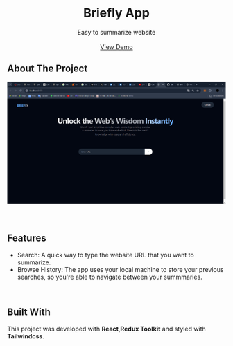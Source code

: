 

<a name="readme-top"></a>





<!-- PROJECT LOGO -->
<br />
<div align="center">

  <h1 align="center">Briefly App</h1>

  <p align="center">
    Easy to summarize website
    <br />
    <br />
    <a href="https://github.com/Sachidananda-17/article-summariser/blob/main/images/test-1.png" target="_blank">View Demo</a>
  </p>
</div>

<!-- ABOUT THE PROJECT -->

## <strong>About The Project</strong>




<div align = "center">
  <img src= " https://github.com/Sachidananda-17/article-summariser/blob/main/images/test-1.png">
</div>





<br/>

<br />

<!-- GETTING STARTED -->



## <strong>Features</strong>

- Search: A quick way to type the website URL that you want to summarize.
- Browse History: The app uses your local machine to store your previous searches, so you're able to navigate between your summmaries.

<br/>

## <strong>Built With</strong>

This project was developed with <strong>React</strong>,<strong>Redux Toolkit</strong> and styled with <strong>Tailwindcss</strong>. 

<br/>
<!-- CONTACT -->

